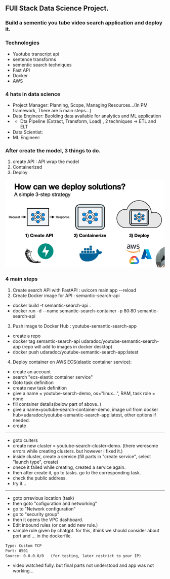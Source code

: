 ## FUll Stack Data Science Project.

### Build a sementic you tube video search application and deploy it.

### Technologies

- Yuotube transcript api
- sentence transforms
- sementic search techniques
- Fast API
- Docker
- AWS

### 4 hats in data science

- Project Manager: Planning, Scope, Managing Resources...(In PM framework, There are 5 main steps...)
- Data Engineer: Buolding data available for analytics and ML application
- - Dta Pipeline (Extract, Transform, Load) , 2 techniques -> ETL and ELT
- Data Scientist:
- ML Engineer:

### After create the model, 3 things to do.

1. create API : API wrap the model
2. Containerized
3. Deploy

![alt text](image.png)

### 4 main steps

1. Create search API with FastAPI : uvicorn main:app --reload
2. Create Docker image for API : semantic-search-api

- docker build -t semantic-search-api .
- docker run -d --name semantic-search-container -p 80:80 semantic-search-api

3. Push image to Docker Hub : youtube-semantic-search-app

- create a repo
- docker tag semantic-search-api udaradoc/youtube-semantic-search-app (repo will add to images in docker desktop)
- docker push udaradoc/youtube-semantic-search-app:latest

4. Deploy container on AWS ECS(elastic container service):

- create an account
- search "ecs-elastic container service"
- Goto task definition
- create new task definition
- give a name = youtube-search-demo, os="linux...", RAM, task role = none
- fill container details(below part of above..)
- give a name=youtube-search-container-demo, image url from docker hub=udaradoc/youtube-semantic-search-app:latest, other options if needed.
- create

---

- goto culters
- create new cluster = youtube-search-cluster-demo. (there weresome errors while creating clusters. but however i fixed it.)
- inside cluster, create a service.(fill parts in "create service", select "launch type", create)
- onece it failed while creating, created a service again.
- then after create it, go to tasks. go to the corresponding task.
- check the public address.
- try it...

---

- goto prrevious location (task)
- then goto "cofiguration and networking"
- go to  "Network configuration"
- go to "security group"
- then it opens the VPC dashboard.
- Edit inbound rules (or can add new rule.)
- sample rule given by chatgpt. for this, ithink we should consider about port and ... in the dockerfile.

```
Type: Custom TCP
Port: 8501
Source: 0.0.0.0/0   (for testing, later restrict to your IP)
```

- video watched fully. but final parts not understood and app was not working...
